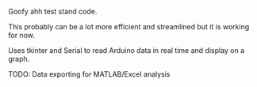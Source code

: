 Goofy ahh test stand code.

This probably can be a lot more efficient and streamlined but it is working for now.

Uses tkinter and Serial to read Arduino data in real time and display on a graph. 

TODO:
Data exporting for MATLAB/Excel analysis 
